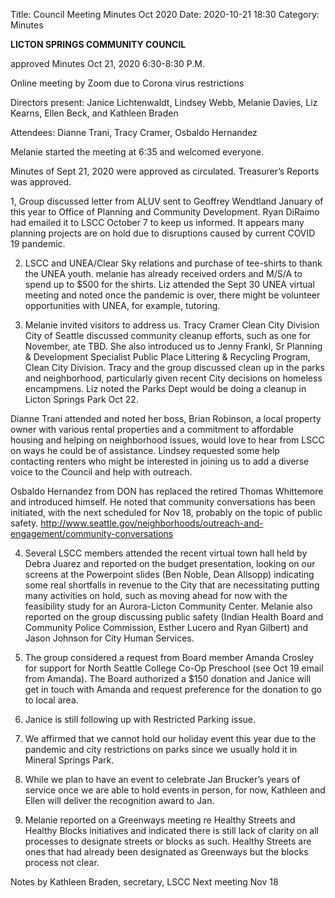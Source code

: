 Title: Council Meeting Minutes Oct 2020
Date: 2020-10-21 18:30
Category: Minutes

**LICTON SPRINGS COMMUNITY COUNCIL**

approved Minutes Oct 21, 2020 6:30-8:30 P.M.

Online meeting by Zoom due to Corona virus restrictions

Directors present: Janice Lichtenwaldt, Lindsey Webb, Melanie Davies, Liz Kearns, Ellen Beck, and Kathleen Braden

Attendees: Dianne Trani, Tracy Cramer, Osbaldo Hernandez

Melanie started the meeting at 6:35 and welcomed everyone.  

Minutes of Sept 21, 2020 were approved as circulated.  Treasurer’s Reports was approved. 

1, Group discussed letter from ALUV sent to Geoffrey Wendtland January of this year to Office of Planning and Community Development. Ryan DiRaimo had emailed it to LSCC October 7 to keep us informed. It appears many planning projects are on hold due to disruptions caused by current COVID 19 pandemic.

2. LSCC and UNEA/Clear Sky relations and purchase of tee-shirts to thank the UNEA youth.  melanie has already received orders and M/S/A to spend up to $500 for the shirts.  Liz attended the Sept 30 UNEA virtual meeting and noted once the pandemic is over, there might be volunteer opportunities with UNEA, for example, tutoring.

3. Melanie invited visitors to address us. Tracy Cramer Clean City Division City of Seattle discussed community cleanup efforts, such as one for November, ate TBD. She also introduced us to Jenny Frankl, Sr Planning & Development Specialist Public Place Littering & Recycling Program, Clean City Division. Tracy and the group discussed clean up in the parks and neighborhood, particularly given recent City decisions on homeless encampmens.  Liz noted the Parks Dept would be doing a cleanup in Licton Springs Park Oct 22. 

Dianne Trani attended and noted her boss, Brian Robinson, a local property owner with various rental properties and a commitment to affordable housing and helping on neighborhood issues, would love to hear from LSCC on ways he could be of assistance.  Lindsey requested some help contacting renters who might be interested in joining us to add a diverse voice to the Council and help with outreach. 

Osbaldo Hernandez from DON has replaced the retired Thomas Whittemore and introduced himself. He noted that community conversations has been initiated, with the next scheduled for Nov 18, probably on the topic of public safety. http://www.seattle.gov/neighborhoods/outreach-and-engagement/community-conversations 

4. Several LSCC members attended the recent virtual town hall  held by Debra Juarez and reported on the budget presentation, looking on our screens at the Powerpoint slides (Ben Noble, Dean Allsopp) indicating some real shortfalls in revenue to the City that are necessitating putting many activities on hold, such as moving ahead for now with the feasibility study for an Aurora-Licton Community Center. Melanie also reported on the group discussing public safety (Indian Health Board and Community Police Commission, Esther Lucero and Ryan Gilbert) and Jason Johnson for City Human Services.

5. The group considered a request from Board member Amanda Crosley for support for North Seattle College Co-Op Preschool (see Oct 19 email from Amanda). The Board authorized a $150 donation and Janice will get in touch with Amanda and request preference for the donation to go to local area.

6. Janice is still following up with Restricted Parking issue.

7. We affirmed that we cannot hold our holiday event this year due to the pandemic and city restrictions on parks since we usually hold it in Mineral Springs Park.

8. While we plan to have an event to celebrate Jan Brucker’s years of service once we are able to hold events in person, for now, Kathleen and Ellen will deliver the recognition award to Jan.

9. Melanie reported on a Greenways meeting re Healthy Streets and Healthy Blocks initiatives and indicated there is still lack of clarity on all processes to designate streets or blocks as such. Healthy Streets are ones that had already been designated as Greenways but the blocks process not clear.

Notes by Kathleen Braden, secretary, LSCC
Next meeting Nov 18

